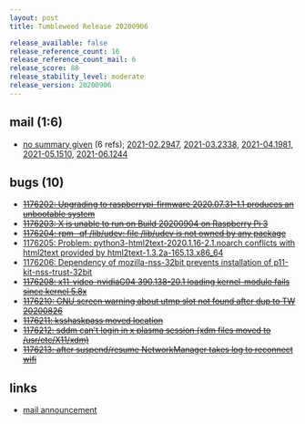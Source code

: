 ```yaml
---
layout: post
title: Tumbleweed Release 20200906

release_available: false
release_reference_count: 16
release_reference_count_mail: 6
release_score: 88
release_stability_level: moderate
release_version: 20200906
---
```


## mail (1:6)

- [no summary given](https://github.com/boombatower/tumbleweed-review/issues/10) (6 refs); [2021-02.2947](https://github.com/boombatower/tumbleweed-review/issues/10), [2021-03.2338](https://github.com/boombatower/tumbleweed-review/issues/10), [2021-04.1981](https://github.com/boombatower/tumbleweed-review/issues/10), [2021-05.1510](https://github.com/boombatower/tumbleweed-review/issues/10), [2021-06.1244](https://github.com/boombatower/tumbleweed-review/issues/10)

## bugs (10)

<!--more-->

- ~~[1176202: Upgrading to raspberrypi-firmware 2020.07.31-1.1 produces an unbootable system](https://bugzilla.opensuse.org/show_bug.cgi?id=1176202)~~
- ~~[1176203: X is unable to run on Build 20200904 on Raspberry Pi 3](https://bugzilla.opensuse.org/show_bug.cgi?id=1176203)~~
- ~~[1176204: rpm -qf /lib/udev: file /lib/udev is not owned by any package](https://bugzilla.opensuse.org/show_bug.cgi?id=1176204)~~
- [1176205: Problem: python3-html2text-2020.1.16-2.1.noarch conflicts with html2text provided by html2text-1.3.2a-165.13.x86_64](https://bugzilla.opensuse.org/show_bug.cgi?id=1176205)
- [1176206: Dependency of mozilla-nss-32bit prevents installation of p11-kit-nss-trust-32bit](https://bugzilla.opensuse.org/show_bug.cgi?id=1176206)
- ~~[1176208: x11-video-nvidiaG04 390.138-20.1 loading kernel-module fails since kernel 5.8x](https://bugzilla.opensuse.org/show_bug.cgi?id=1176208)~~
- ~~[1176210: GNU screen warning about utmp slot not found after dup to TW 20200826](https://bugzilla.opensuse.org/show_bug.cgi?id=1176210)~~
- ~~[1176211: ksshaskpass moved location](https://bugzilla.opensuse.org/show_bug.cgi?id=1176211)~~
- ~~[1176212: sddm can't login in x plasma session (xdm files moved to /usr/etc/X11/xdm)](https://bugzilla.opensuse.org/show_bug.cgi?id=1176212)~~
- ~~[1176213: after suspend/resume NetworkManager takes log to reconnect wifi](https://bugzilla.opensuse.org/show_bug.cgi?id=1176213)~~



## links

- [mail announcement](https://github.com/boombatower/tumbleweed-review/issues/10)
